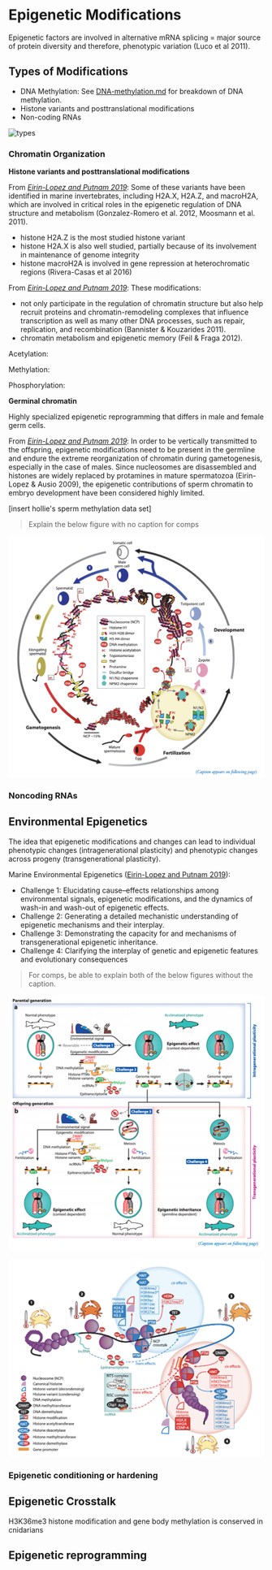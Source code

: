 # Epigenetic Modifications

Epigenetic factors are involved in alternative mRNA splicing = major source of protein diversity and therefore, phenotypic variation (Luco et al 2011). 

##  Types of Modifications

- DNA Methylation: See [DNA-methylation.md](https://github.com/emmastrand/EmmaStrand_Notebook/blob/master/Comprehensive-Exams/DNA-methylation/DNA-methylation.md) for breakdown of DNA methylation.  
- Histone variants and posttranslational modifications   
- Non-coding RNAs  

![types](https://scienceofhealthy.com/wp-content/uploads/2019/04/Epigenetics.jpg)

### Chromatin Organization

**Histone variants and posttranslational modifications**  

From [*Eirin-Lopez and Putnam 2019*](https://github.com/emmastrand/EmmaStrand_Notebook/blob/master/Comprehensive-Exams/Epigenetics/annurev-marine-010318-095114.pdf): Some of these variants have been identified in marine invertebrates, including H2A.X, H2A.Z, and macroH2A, which are involved in critical roles in the epigenetic regulation of DNA structure and metabolism (Gonzalez-Romero et al. 2012, Moosmann et al. 2011).  
- histone H2A.Z is the most studied histone variant  
- histone H2A.X is also well studied, partially because of its involvement in maintenance of genome integrity  
- histone macroH2A is involved in gene repression at heterochromatic regions (Rivera-Casas et al 2016)

From [*Eirin-Lopez and Putnam 2019*](https://github.com/emmastrand/EmmaStrand_Notebook/blob/master/Comprehensive-Exams/Epigenetics/annurev-marine-010318-095114.pdf): These modifications:  
- not only participate in the regulation of chromatin structure but also help recruit proteins and chromatin-remodeling complexes that influence transcription as well as many other DNA processes, such as repair, replication, and recombination (Bannister & Kouzarides 2011).  
- chromatin metabolism and epigenetic memory (Feil & Fraga 2012).

Acetylation:

Methylation:

Phosphorylation:

**Germinal chromatin**

Highly specialized epigenetic reprogramming that differs in male and female germ cells.

From [*Eirin-Lopez and Putnam 2019*](https://github.com/emmastrand/EmmaStrand_Notebook/blob/master/Comprehensive-Exams/Epigenetics/annurev-marine-010318-095114.pdf): In order to be vertically transmitted to the offspring, epigenetic modifications need to be present in the germline and endure the extreme reorganization of chromatin during gametogenesis, especially in the case of males. Since nucleosomes are disassembled and histones are widely replaced by protamines in mature spermatozoa (Eirin-Lopez & Ausio 2009), the epigenetic contributions of sperm chromatin to embryo development have been considered highly limited.

[insert hollie's sperm methylation data set]

> Explain the below figure with no caption for comps

![fig3](https://github.com/emmastrand/EmmaStrand_Notebook/blob/master/Comprehensive-Exams/Epigenetics/images/EnvEpi-Figure3.png?raw=true)

### Noncoding RNAs


## Environmental Epigenetics

The idea that epigenetic modifications and changes can lead to individual phenotypic changes (intragenerational plasticity) and phenotypic changes across progeny (transgenerational plasticity).

Marine Environmental Epigenetics ([Eirin-Lopez and Putnam 2019](https://github.com/emmastrand/EmmaStrand_Notebook/blob/master/Comprehensive-Exams/Epigenetics/annurev-marine-010318-095114.pdf)):  
- Challenge 1: Elucidating cause–effects relationships among environmental signals, epigenetic modifications, and the dynamics of wash-in and wash-out of epigenetic effects.  
- Challenge 2: Generating a detailed mechanistic understanding of epigenetic mechanisms and their interplay.  
- Challenge 3: Demonstrating the capacity for and mechanisms of transgenerational epigenetic inheritance.  
- Challenge 4: Clarifying the interplay of genetic and epigenetic features and evolutionary consequences

> For comps, be able to explain both of the below figures without the caption.

![fig1](https://github.com/emmastrand/EmmaStrand_Notebook/blob/master/Comprehensive-Exams/Epigenetics/images/EnvEpi-Figure1.png?raw=true)

![fig2](https://github.com/emmastrand/EmmaStrand_Notebook/blob/master/Comprehensive-Exams/Epigenetics/images/EnvEpi-Figure2.png?raw=true)

### Epigenetic conditioning or hardening


## Epigenetic Crosstalk
H3K36me3 histone modification and gene body methylation is conserved in cnidarians



## Epigenetic reprogramming
